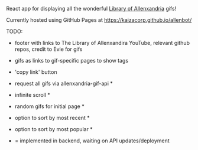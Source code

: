 React app for displaying all the wonderful [Library of Allenxandria](https://www.youtube.com/@TheLibraryofAllenxandria) gifs!

Currently hosted using GitHub Pages at https://kaizacorp.github.io/allenbot/

TODO:

- footer with links to The Library of Allenxandira YouTube, relevant github repos, credit to Evie for gifs
- gifs as links to gif-specific pages to show tags
- 'copy link' button

- request all gifs via allenxandria-gif-api *
- infinite scroll *
- random gifs for initial page *
- option to sort by most recent *
- option to sort by most popular *

* = implemented in backend, waiting on API updates/deployment